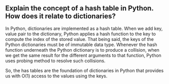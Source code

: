 ## Explain the concept of a hash table in Python. How does it relate to dictionaries?

In Python, dictionaries are implemented as a hash table. When we add key, value pair to the dictionary, Python applies 
a hash function to the key to compute the index of the stored value. That being said, the keys of the Python 
dictionaries must be of immutable data type. Whenever the hash function underneath the Python dictionary is to produce 
a collision, when we get the same result for the different arguments to that function, Python uses probing method to 
resolve such collisions.

So, the has tables are the foundation of dictionaries in Python that provides us with O(1) access to the values using 
the keys.